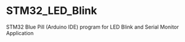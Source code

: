 # STM32_LED_Blink
STM32 Blue Pill (Arduino IDE) program for LED Blink and Serial Monitor Application
